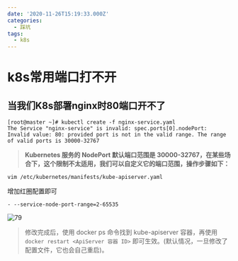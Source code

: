 ```yaml
---
date: '2020-11-26T15:19:33.000Z'
categories:
  - 踩坑
tags:
  - k8s
---
```


# k8s常用端口打不开

## 当我们K8s部署nginx时80端口开不了

```text
[root@master ~]# kubectl create -f nginx-service.yaml
The Service "nginx-service" is invalid: spec.ports[0].nodePort: Invalid value: 80: provided port is not in the valid range. The range of valid ports is 30000-32767
```

> **Kubernetes 服务的 NodePort 默认端口范围是 30000-32767，在某些场合下，这个限制不太适用，我们可以自定义它的端口范围，操作步骤如下：**

```text
vim /etc/kubernetes/manifests/kube-apiserver.yaml
```

增加红圈配置即可

`- --service-node-port-range=2-65535`

![79](https://cdn.jsdelivr.net/gh/summerking1/image@main/79.png)

> 修改完成后，使用 docker ps 命令找到 kube-apiserver 容器，再使用 `docker restart <ApiServer 容器 ID>` 即可生效。\(默认情况，一旦修改了配置文件，它也会自己重启\)。

